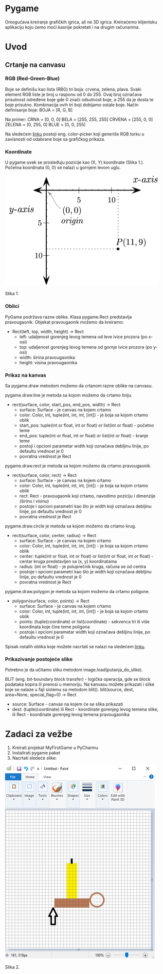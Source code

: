 # Pygame 

Omogućava kreiranje grafičkih igrica, ali ne 3D igrica. 
Kreiraćemo klijentsku aplikaciju koju ćemo moći kasnije pokretati i na drugim računarima.

# Uvod 

## Crtanje na canvasu 

### RGB (Red-Green-Blue)

Boje se definišu kao lista (RBG) tri boja: crvena, zelena, plava. 
Svaki element RGB liste je broj u rasponu od 0 do 255. Ovaj broj označava prisutnost određene boje gde 0 znači odsutnost boje, a 255 da je dosta te boje prisutno. Kombinacija ovih tri boji dobijamo ostale boje. 
Način definisanje boje: BOJA = [R, G, B]

Na primer:
CRNA = [0, 0, 0]
BELA = [255, 255, 255]
CRVENA = [255, 0, 0]
ZELENA = [0, 255, 0]
BLUE = [0, 0, 255]

Na sledećem [linku](https://htmlcolorcodes.com/color-picker/) postoji eng. color-picker koji generiše RGB torku u zavisnosti od odabrane boje sa grafičkog prikaza.

### Koordinate 

U pygame uvek se prosleđuju pozicije kao (X, Y) koordinate (Slika 1.). Početna koordinata (0, 0) se nalazi u gornjem levom uglu.

![slika1](/slike/v8/slika01.png)

Slika 1.

### Oblici 

PyGame podržava razne oblike.
Klasa pygame.Rect predstavlja pravougaonik. Objekat pravougaonik možemo da kreiramo:
- Rect(left, top, width, height) -> Rect
	- left: udaljenost gorenjeg levog temena od leve ivice prozora (po x-osi)
	- top: udaljenost gorenjeg levog temena od gornje ivice prozora (po y-osi)
	- width: širina pravougaonika 
	- height: visina pravougaonika

### Prikaz na kanvas

Sa pygame.draw metodom možemo da crtanom razne oblike na canvasu. 

pygame.draw.line je metoda sa kojom možemo da crtamo liniju. 
- rect(surface, color, start_pos, end_pos, width) -> Rect 
	- surface: Surface - je canvas na kojem crtamo 
	- color: Color, int, tuple(int, int, int, [int]) - je boja sa kojom crtamo oblik
	- start_pos: tuple(int or float, int or float) or list(int or float) - početno teme
	- end_pos: tuple(int or float, int or float) or list(int or float) - kranje teme
	- postoji i opcioni parametar width koji označava debljinu linije, po defaultu vrednost je 0 
	- povratna vrednost je Rect
	
pygame.draw.rect je metoda sa kojom možemo da crtamo pravougaonik. 
- rect(surface, color, rect) -> Rect 
	- surface: Surface - je canvas na kojem crtamo 
	- color: Color, int, tuple(int, int, int, [int]) - je boja sa kojom crtamo oblik
	- rect: Rect - pravougaonik koji crtamo, navodimo poziciju i dimenzije (širinu i visinu)
	- postoje i opcioni parametri kao što je width koji označava debljinu linije, po defaultu vrednost je 0 
	- povratna vrednost je Rect

pygame.draw.circle je metoda sa kojom možemo da crtamo krug. 
- rect(surface, color, center, radius) -> Rect 
	- surface: Surface - je canvas na kojem crtamo 
	- color: Color, int, tuple(int, int, int, [int]) - je boja sa kojom crtamo oblik
	- center: tuple(int or float, int or float) or list(int or float, int or float) - centar kruga predstavljen sa (x, y) koordinatama
	- radius: (int or float) - je poluprečnik kruga, računa se od centra
	- postoje i opcioni parametri kao što je width koji označava debljinu linije, po defaultu vrednost je 0 
	- povratna vrednost je Rect

pygame.draw.polygon je metoda sa kojom možemo da crtamo poligone. 
- polygon(surface, color, points) -> Rect 
	- surface: Surface - je canvas na kojem crtamo 
	- color: Color, int, tuple(int, int, int, [int]) - je boja sa kojom crtamo oblik	
	- points: (tuple(coordinate) or list(coordinate) - sekvenca tri ili više koordinata koje čine teme poligona
	- postoje i opcioni parametar width koji označava debljinu linije, po defaultu vrednost je 0 
	
Spisak ostalih oblika koje možete nacrtati se nalazi na sledećem [linku](https://www.pygame.org/docs/ref/draw.html#pygame.draw.rect).

### Prikazivanje postojeće slike

Potrebno je da učitamo sliku metodom image.load(putanja_do_slike).

BLIT (eng. bit-boundary block transfer) - logička operacija, gde se block podataka kopira ili prenosi u memoriju.
Na kanvasu možete prikazati i slike koje se nalaze u fajl sistemu sa metodom blit(). 
blit(source, dest, area=None, special_flag=0) -> Rect 
- source: Surface - canvas na kojem će se slika prikazati 
- dest: (tuple(coordinate) ili Rect - koordinate gorenjeg levog temena slike, ili Rect - koordinate gorenjeg levog temena pravougaonika

 
 
# Zadaci za vežbe

1. Kreirati projekat MyFirstGame u PyCharmu  
2. Instalirati pygame paket
3. Nacrtati sledeće slike:

![slika2](/slike/v8/sveca.png)

Slika 2.